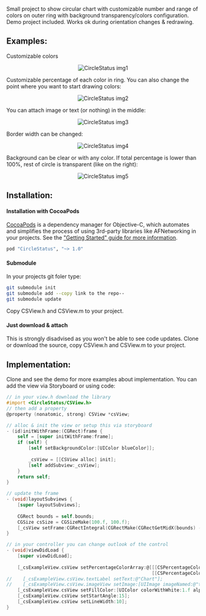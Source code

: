 Small project to show circular chart with customizable number and range of colors on outer ring with background transparency/colors configuration. Demo project included. Works ok during orientation changes & redrawing.

## Examples:
Customizable colors
<p align="center" ><img src="https://raw.github.com/natalia-osa/CircleStatus/master/ReadmeImages/demo1.png" alt="CircleStatus img1" title="Customizable colors"></p>
Customizable percentage of each color in ring. You can also change the point where you want to start drawing colors:
<p align="center" ><img src="https://raw.github.com/natalia-osa/CircleStatus/master/ReadmeImages/demo2.png" alt="CircleStatus img2" title="Customizable percentage of each color in ring. You can also change the point where you want to start drawing colors"></p>
You can attach image or text (or nothing) in the middle:
<p align="center" ><img src="https://raw.github.com/natalia-osa/CircleStatus/master/ReadmeImages/demo3.png" alt="CircleStatus img3" title="You can attach image or text (or nothing) in the middle"></p>
Border width can be changed:
<p align="center" ><img src="https://raw.github.com/natalia-osa/CircleStatus/master/ReadmeImages/demo4.png" alt="CircleStatus img4" title="Border width can be changed"></p>
Background can be clear or with any color. If total percentage is lower than 100%, rest of circle is transparent (like on the right):
<p align="center" ><img src="https://raw.github.com/natalia-osa/CircleStatus/master/ReadmeImages/demo5.png" alt="CircleStatus img5" title="Background can be clear or with any color. If total percentage is lower than 100%, rest of circle is empty"></p>

## Installation:
#### Installation with CocoaPods
[CocoaPods](http://cocoapods.org) is a dependency manager for Objective-C, which automates and simplifies the process of using 3rd-party libraries like AFNetworking in your projects. See the ["Getting Started" guide for more information](https://github.com/AFNetworking/AFNetworking/wiki/Getting-Started-with-AFNetworking).
```ruby
pod "CircleStatus", "~> 1.0"
```
#### Submodule
In your projects git foler type:
```bash
git submodule init
git submodule add --copy link to the repo--
git submodule update
```
Copy CSView.h and CSView.m to your project.
#### Just download & attach
This is strongly disadvised as you won't be able to see code updates. Clone or download the source, copy CSView.h and CSView.m to your project.

## Implementation:
Clone and see the demo for more examples about implementation. You can add the view via Storyboard or using code:
```objective-c
// in your view.h download the library
#import <CircleStatus/CSView.h>
// then add a property
@property (nonatomic, strong) CSView *csView;

// alloc & init the view or setup this via storyboard
- (id)initWithFrame:(CGRect)frame {
    self = [super initWithFrame:frame];
    if (self) {
        [self setBackgroundColor:[UIColor blueColor]];
        
        _csView = [[CSView alloc] init];
        [self addSubview:_csView];
    }
    return self;
}

// update the frame
- (void)layoutSubviews {
    [super layoutSubviews];
    
    CGRect bounds = self.bounds;
    CGSize csSize = CGSizeMake(100.f, 100.f);
    [_csView setFrame:CGRectIntegral(CGRectMake(CGRectGetMidX(bounds) - (csSize.width / 2), CGRectGetMidY(bounds) - (csSize.height / 2), csSize.width, csSize.height))];
}

// in your controller you can change outlook of the control
- (void)viewDidLoad {
    [super viewDidLoad];
    
    [_csExampleView.csView setPercentageColorArray:@[[[CSPercentageColor alloc] initWithColor:[UIColor greenColor] percentage:0.7f],
                                                     [[CSPercentageColor alloc] initWithColor:[UIColor yellowColor] percentage:0.3f]]];
//    [_csExampleView.csView.textLabel setText:@"Chart"];
//    [_csExampleView.csView.imageView setImage:[UIImage imageNamed:@"test"]];
    [_csExampleView.csView setFillColor:[UIColor colorWithWhite:1.f alpha:0.4f]];
    [_csExampleView.csView setStartAngle:15];
    [_csExampleView.csView setLineWidth:10];
}
```
